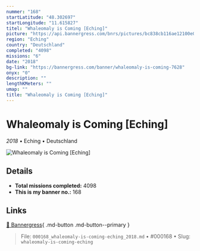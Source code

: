 ```yaml
---
nummer: "168"
startLatitude: "48.302697"
startLongitude: "11.615827"
titel: "Whaleomaly is Coming [Eching]"
picture: "https://api.bannergress.com/bnrs/pictures/bc838cb116ae12100e0bb126b9485086"
region: "Eching"
country: "Deutschland"
completed: "4098"
missions: "6"
date: "2018"
bg-link: "https://bannergress.com/banner/whaleomaly-is-coming-7628"
onyx: "0"
description: ""
lengthKMeters: ""
umap: ""
title: "Whaleomaly is Coming [Eching]"
---
```

# Whaleomaly is Coming [Eching]

*2018* • Eching • Deutschland

![Whaleomaly is Coming [Eching]](https://api.bannergress.com/bnrs/pictures/bc838cb116ae12100e0bb126b9485086)

## Details


- **Total missions completed:** 4098
- **This is my banner no.:** 168




## Links
[🔗 Bannergress](https://bannergress.com/banner/whaleomaly-is-coming-7628){ .md-button .md-button--primary }



> File: `000168_whaleomaly-is-coming-eching_2018.md` • #000168 • Slug: `whaleomaly-is-coming-eching`
